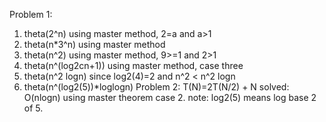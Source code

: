 Problem 1:
1) theta(2^n) using master method, 2=a and a>1
2) theta(n*3^n) using master method
3) theta(n^2) using master method, 9>=1 and 2>1
4) theta(n^(log2cn+1)) using master method, case three
5) theta(n^2 logn) since log2(4)=2 and n^2 < n^2 logn
6) theta(n^(log2(5))*loglogn)
Problem 2:
T(N)=2T(N/2) + N
solved: O(nlogn) using master theorem case 2.
note: log2(5) means log base 2 of 5.

